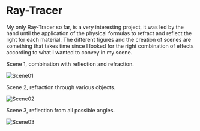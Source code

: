 # Ray-Tracer
My only Ray-Tracer so far, is a very interesting project, it was led by the hand until the application of the physical formulas to refract and reflect the light for each material. The different figures and the creation of scenes are something that takes time since I looked for the right combination of effects according to what I wanted to convey in my scene.

Scene 1, combination with reflection and refraction.

![Scene01](https://user-images.githubusercontent.com/64048657/135856754-82811be5-01a8-4c26-b920-39fcff243f05.png)

Scene 2, refraction through various objects.

![Scene02](https://user-images.githubusercontent.com/64048657/135856762-0e93fac1-3fa5-4db0-8044-1fa8a5c441b8.png)

Scene 3, reflection from all possible angles.

![Scene03](https://user-images.githubusercontent.com/64048657/135856766-67a17905-bfda-4bbb-81cf-fcac1fa4910a.png)
